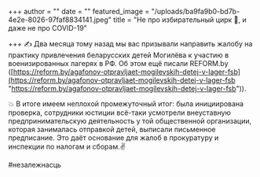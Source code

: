 +++
author = ""
date = ""
featured_image = "/uploads/ba9fa9b0-bd7b-4e2e-8026-97faf8834141.jpeg"
title = "Не про избирательный цирк 🤥, и даже не про COVID-19"

+++
✍️ Два месяца тому назад мы вас призывали направить жалобу на практику привлечения беларусских детей Могилёва к участию в военизированных лагерях в РФ. Об этом ещё писали REFORM.by ([https://reform.by/agafonov-otpravljaet-mogilevskih-detej-v-lager-fsb](https://reform.by/agafonov-otpravljaet-mogilevskih-detej-v-lager-fsb "https://reform.by/agafonov-otpravljaet-mogilevskih-detej-v-lager-fsb")). 

💥 В итоге имеем неплохой промежуточный итог: была инициирована проверка, сотрудники юстиции всё-таки усмотрели внеуставную предпринимательскую деятельность у той общественной организации, которая занималась отправкой детей, выписали письменное предписание. Это даёт основание для жалоб в прокуратуру и инспекции по налогам и сборам.✌️

\#незалежнасць